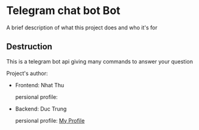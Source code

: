 
# Telegram chat bot Bot
A brief description of what this project does and who it's for


##  Destruction
This is a telegram bot api giving many commands to answer your question
    
Project's author:
   
- Frontend: Nhat Thu
    
    persional profile: 
    
- Backend: Duc Trung

    persional profile: [My Profile](https://github.com/ductrung3004) 

